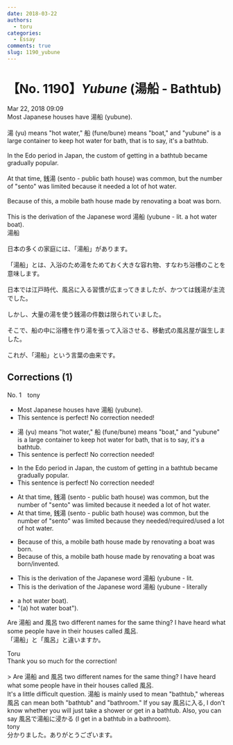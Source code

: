 ```yaml
---
date: 2018-03-22
authors:
  - toru
categories:
  - Essay
comments: true
slug: 1190_yubune
---
```


# 【No. 1190】<strong><em>Yubune</strong></em> (湯船 - Bathtub)
<div class="date">Mar 22, 2018 09:09</div>
<div id="post"><div id="body_show_ori">
Most Japanese houses have 湯船 (yubune).<br/><br/>湯 (yu) means "hot water," 船 (fune/bune) means "boat," and "yubune" is a large container to keep hot water for bath, that is to say, it's a bathtub.<br/><br/>In the Edo period in Japan, the custom of getting in a bathtub became gradually popular.<br/><br/>At that time, 銭湯 (sento - public bath house) was common, but the number of "sento" was limited because it needed a lot of hot water.<br/><br/>Because of this, a mobile bath house made by renovating a boat was born.<br/><br/>This is the derivation of the Japanese word 湯船 (yubune - lit. a hot water boat).
</div></div>

<!-- more -->

<div id="post_ja"><div id="body_show_mo">
湯船<br/><br/>日本の多くの家庭には、「湯船」があります。<br/><br/>「湯船」とは、入浴のため湯をためておく大きな容れ物、すなわち浴槽のことを意味します。<br/><br/>日本では江戸時代、風呂に入る習慣が広まってきましたが、かつては銭湯が主流でした。<br/><br/>しかし、大量の湯を使う銭湯の件数は限られていました。<br/><br/>そこで、船の中に浴槽を作り湯を張って入浴させる、移動式の風呂屋が誕生しました。<br/><br/>これが、「湯船」という言葉の由来です。
</div></div>

## Corrections (1)
<div id="block"><div class="first_name"> No. 1　<span class="just_name">tony</span></div><div id="block2">
<ul class="correction_field">
<li class="incorrect">Most Japanese houses have 湯船 (yubune).</li>
<li class="corrected perfect">This sentence is perfect! No correction needed!</li>
</ul>
<ul class="correction_field">
<li class="incorrect">湯 (yu) means "hot water," 船 (fune/bune) means "boat," and "yubune" is a large container to keep hot water for bath, that is to say, it's a bathtub.</li>
<li class="corrected perfect">This sentence is perfect! No correction needed!</li>
</ul>
<ul class="correction_field">
<li class="incorrect">In the Edo period in Japan, the custom of getting in a bathtub became gradually popular.</li>
<li class="corrected perfect">This sentence is perfect! No correction needed!</li>
</ul>
<ul class="correction_field">
<li class="incorrect">At that time, 銭湯 (sento - public bath house) was common, but the number of "sento" was limited because it needed a lot of hot water.</li>
<li class="corrected correct">
At that time, 銭湯 (sento - public bath house) was common, but the number of "sento" was limited because <span class="f_red">they</span> needed/required/used a lot of hot water.
</li>
</ul>
<ul class="correction_field">
<li class="incorrect">Because of this, a mobile bath house made by renovating a boat was born.</li>
<li class="corrected correct">
Because of this, a mobile bath house made by renovating a boat was born/invented.
</li>
</ul>
<ul class="correction_field">
<li class="incorrect">This is the derivation of the Japanese word 湯船 (yubune - lit.</li>
<li class="corrected correct">
This is the derivation of the Japanese word 湯船 (yubune - <span class="f_blue">literally</span>
</li>
</ul>
<ul class="correction_field">
<li class="incorrect">a hot water boat).</li>
<li class="corrected correct">
"(a) hot water boat").
</li>
</ul>
<p class="comment_small">
 Are 湯船 and 風呂 two different names for the same thing? I have heard what some people have in their houses called 風呂.
 <br/>
 「湯船」と「風呂」と違いますか。
</p>

</div><div class="name"><span class="just_name">Toru</span><br>
Thank you so much for the correction!<br/><br/>&gt; Are 湯船 and 風呂 two different names for the same thing? I have heard what some people have in their houses called 風呂.<br/>It's a little difficult question. 湯船 is mainly used to mean "bathtub," whereas 風呂 can mean both "bathtub" and "bathroom." If you say 風呂に入る, I don't know whether you will just take a shower or get in a bathtub. Also, you can say 風呂で湯船に浸かる (I get in a bathtub in a bathroom).
</div>
<div class="name"><span class="just_name">tony</span><br>
分かりました。ありがとうございます。
</div>
</div>
